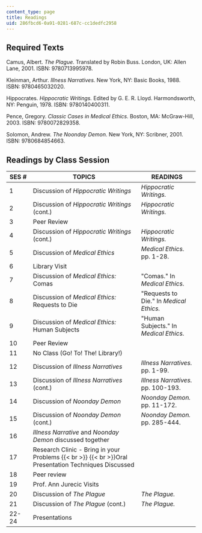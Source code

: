 ```yaml
---
content_type: page
title: Readings
uid: 286fbcd6-0a91-0281-687c-cc1dedfc2958
---
```


Required Texts
--------------

Camus, Albert. _The Plague._ Translated by Robin Buss. London, UK: Allen Lane, 2001. ISBN: 9780713995978.

Kleinman, Arthur. _Illness Narratives._ New York, NY: Basic Books, 1988. ISBN: 9780465032020.

Hippocrates. _Hippocratic Writings._ Edited by G. E. R. Lloyd. Harmondsworth, NY: Penguin, 1978. ISBN: 9780140400311.

Pence, Gregory. _Classic Cases in Medical Ethics._ Boston, MA: McGraw-Hill, 2003. ISBN: 9780072829358.

Solomon, Andrew. _The Noonday Demon._ New York, NY: Scribner, 2001. ISBN: 9780684854663.

Readings by Class Session
-------------------------

| SES # | TOPICS | READINGS |
| --- | --- | --- |
| 1 | Discussion of _Hippocratic Writings_ | _Hippocratic Writings._ |
| 2 | Discussion of _Hippocratic Writings_ (cont.) | _Hippocratic Writings._ |
| 3 | Peer Review | &nbsp; |
| 4 | Discussion of _Hippocratic Writings_ (cont.) | _Hippocratic Writings._ |
| 5 | Discussion of _Medical Ethics_ | _Medical Ethics._ pp. 1-28. |
| 6 | Library Visit | &nbsp; |
| 7 | Discussion of _Medical Ethics:_ Comas | "Comas." In _Medical Ethics._ |
| 8 | Discussion of _Medical Ethics:_ Requests to Die | "Requests to Die." In _Medical Ethics._ |
| 9 | Discussion of _Medical Ethics:_ Human Subjects | "Human Subjects." In _Medical Ethics._ |
| 10 | Peer Review | &nbsp; |
| 11 | No Class (Go! To! The! Library!) | &nbsp; |
| 12 | Discussion of _Illness Narratives_ | _Illness Narratives._ pp. 1-99. |
| 13 | Discussion of _Illness Narratives_ (cont.) | _Illness Narratives._ pp. 100-193. |
| 14 | Discussion of _Noonday Demon_ | _Noonday Demon._ pp. 11-172. |
| 15 | Discussion of _Noonday Demon_ (cont.) | _Noonday Demon._ pp. 285-444. |
| 16 | _Illness Narrative_ and _Noonday Demon_ discussed together | &nbsp; |
| 17 | Research Clinic - Bring in your Problems  {{< br >}}  {{< br >}}Oral Presentation Techniques Discussed | &nbsp; |
| 18 | Peer review | &nbsp; |
| 19 | Prof. Ann Jurecic Visits | &nbsp; |
| 20 | Discussion of _The Plague_ | _The Plague._ |
| 21 | Discussion of _The Plague_ (cont.) | _The Plague._ |
| 22-24 | Presentations |